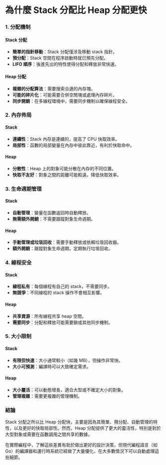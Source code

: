 # 為什麼 Stack 分配比 Heap 分配更快

### 1. 分配機制

#### Stack 分配

* **簡單的指針移動**：Stack 分配僅涉及移動 stack 指針。
* **預分配**：Stack 空間在程序啟動時就已預先分配。
* **LIFO 順序**：後進先出的特性使得分配和釋放非常快速。

#### Heap 分配

* **複雜的分配算法**：需要搜索合適的內存塊。
* **可能的碎片化**：可能需要合併空閒塊或處理內存碎片。
* **同步開銷**：在多線程環境中，需要同步機制以確保線程安全。

### 2. 內存佈局

#### Stack

* **連續性**：Stack 內存是連續的，提高了 CPU 快取效率。
* **局部性**：函數的局部變量在內存中彼此靠近，有利於快取命中。

#### Heap

* **分散性**：Heap 上的對象可能分散在內存的不同位置。
* **快取不友好**：對象之間的距離可能較遠，降低快取效率。

### 3. 生命週期管理

#### Stack

* **自動管理**：變量在函數返回時自動釋放。
* **無需額外開銷**：不需要跟蹤對象生命週期。

#### Heap

* **手動管理或垃圾回收**：需要手動釋放或依賴垃圾回收器。
* **額外開銷**：跟蹤對象生命週期，定期執行垃圾回收。

### 4. 線程安全

#### Stack

* **線程私有**：每個線程有自己的 stack，不需要同步。
* **無競爭**：不同線程的 stack 操作不會相互影響。

#### Heap

* **共享資源**：所有線程共享 heap 空間。
* **需要同步**：分配和釋放可能需要鎖或其他同步機制。

### 5. 大小限制

#### Stack

* **有限但快速**：大小通常較小（如幾 MB），但操作非常快。
* **大小可預測**：編譯時可以大致確定需求。

#### Heap

* **大小靈活**：可以動態增長，適合大型或不確定大小的對象。
* **管理複雜**：需要更複雜的管理機制。

### 結論

Stack 分配之所以比 Heap 分配快，主要是因為其簡單、預分配、自動管理的特性，以及更好的快取局部性。然而，Heap 分配提供了更大的靈活性，特別是對於大型對象或需要在函數調用之間共享的數據。

在實際編程中，了解這些差異有助於做出更好的設計決策，但現代編程語言（如 Go）的編譯器和運行時系統已經做了大量優化，在大多數情況下可以自動處理這些細節。